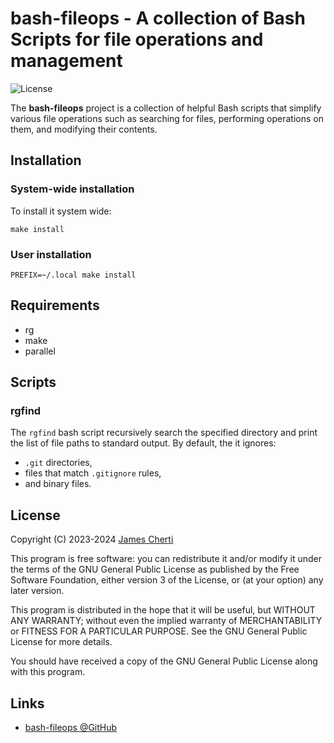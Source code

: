 # bash-fileops - A collection of Bash Scripts for file operations and management
![License](https://img.shields.io/github/license/jamescherti/bash-fileops)

The **bash-fileops** project is a collection of helpful Bash scripts that simplify various file operations such as searching for files, performing operations on them, and modifying their contents.

## Installation

### System-wide installation

To install it system wide:

```
make install
```

### User installation

```
PREFIX=~/.local make install
```

## Requirements

- rg
- make
- parallel

## Scripts

### rgfind

The `rgfind` bash script recursively search the specified directory and print the list of file paths to standard output. By default, the it ignores:
- `.git` directories,
- files that match `.gitignore` rules,
- and binary files.

## License

Copyright (C) 2023-2024 [James Cherti](https://www.jamescherti.com)

This program is free software: you can redistribute it and/or modify it under the terms of the GNU General Public License as published by the Free Software Foundation, either version 3 of the License, or (at your option) any later version.

This program is distributed in the hope that it will be useful, but WITHOUT ANY WARRANTY; without even the implied warranty of MERCHANTABILITY or FITNESS FOR A PARTICULAR PURPOSE. See the GNU General Public License for more details.

You should have received a copy of the GNU General Public License along with this program.

## Links

- [bash-fileops @GitHub](https://github.com/jamescherti/bash-fileops)
